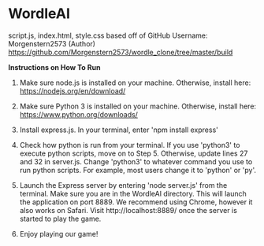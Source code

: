 # WordleAI

script.js, index.html, style.css based off of GitHub Username: Morgenstern2573 (Author)
https://github.com/Morgenstern2573/wordle_clone/tree/master/build

**Instructions on How To Run**
1. Make sure node.js is installed on your machine. Otherwise, install here:
https://nodejs.org/en/download/

2. Make sure Python 3 is installed on your machine. Otherwise, install here:
https://www.python.org/downloads/

3. Install express.js. In your terminal, enter 'npm install express'

4. Check how python is run from your terminal. If you use 'python3' to execute python scripts, move on to Step 5. Otherwise, update lines 27 and 32 in server.js. Change 'python3' to whatever command you use to run python scripts. For example, most users change it to 'python' or 'py'.

5. Launch the Express server by entering 'node server.js' from the terminal. Make sure you are in the WordleAI directory. This will launch the application on port 8889. We recommend using Chrome, however it also works on Safari. Visit http://localhost:8889/ once the server is started to play the game.

6. Enjoy playing our game!
